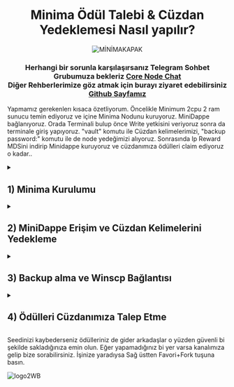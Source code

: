 <div align="center">

# Minima Ödül Talebi & Cüzdan Yedeklemesi Nasıl yapılır?
  
![MİNİMAKAPAK](https://user-images.githubusercontent.com/76253089/223840438-762b606d-45f5-4cfe-9d12-4f12e0f6e461.jpg)

  <h3>
  
Herhangi bir sorunla karşılaşırsanız Telegram Sohbet Grubumuza bekleriz [Core Node Chat](https://t.me/corenodechat) <br>
Diğer Rehberlerimize göz atmak için burayı ziyaret edebilirsiniz [Github Sayfamız](https://github.com/Core-Node-Team)
  
</h3>
  
</div>

Yapmamız gerekenlerı kısaca özetliyorum. Öncelikle Minimum 2cpu 2 ram sunucu temin ediyoruz ve içine Minima Nodunu kuruyoruz. MiniDappe bağlanıyoruz. Orada Terminali bulup önce Write yetkisini veriyoruz sonra da terminale giriş yapıyoruz. "vault" komutu ile Cüzdan kelimelerimizi, "backup password:" komutu ile de node yedeğimizi alıyoruz. Sonrasında Ip Reward MDSini indirip Minidappe kuruyoruz ve cüzdanımıza ödülleri claim ediyoruz o kadar..

<details>

<summary> 
<h2> 1) Minima Kurulumu 
</summary> </h2>

## Güncelleme ve Gerekli Dosyaları Kuralım.
```
sudo su
```
```
sudo apt update 
```
```
sudo apt upgrade
```
## Minimayı Kuralım.

```
sudo curl -fsSL https://get.docker.com/ -o get-docker.sh
```
```
sudo chmod +x ./get-docker.sh && ./get-docker.sh
```

## Minimayı Kuralım.
Mini Dappe Erişmek için Şifreniz 123 olacak bunu unutmayın!

```
docker run -d -e minima_mdspassword=123 -e minima_server=true -v ~/minimadocker9001:/home/minima/data -p 9001-9004:9001-9004 --restart unless-stopped --name minima9001 minimaglobal/minima:latest
```
```
sudo systemctl enable docker.service
```
```
sudo systemctl enable containerd.service
```
## Kurulum Bitti Şimdi Nodeu Kontrol edelim.

``docker ps`` yazın ve CONTAINER ID altındaki komutu aşağıda BURAYA yazan yer ile değiştirin. Örnek "docker logs k3msdlxc31 --follow"
```
docker ps
```
```
docker logs BURAYA --follow
```
![minimadockerps](https://user-images.githubusercontent.com/76253089/223828847-c0f0d836-92f3-489e-ae38-a616de45d600.png)

## Eğer Bu şekildeyse sorun yoktur diğer adıma geçelim.
![nodecıktısıbusekil](https://user-images.githubusercontent.com/76253089/223829381-fef586de-300d-40bb-93b5-11f1c063bbc1.png)

</details>

<details>

<summary> 
<h2> 2) MiniDappe Erişim ve Cüzdan Kelimelerini Yedekleme
</summary> </h2>

## Chromea girip yeni sekme açalım ve aşağıdaki komutla Minidappe erişelim.
Server İpinizi alttaki yazı ile değişin. Çıkan Ekrandaki yere 123 yazın.
```
https://SERVERIPNİZ:9003/
```
![image](https://user-images.githubusercontent.com/76253089/223830842-f2acbe28-df55-4716-b808-a553bef1103e.png)

## Şifreyi girdikten sonra Main Menu Tusuna basın. Karşınıza Dappler gelecektir. Bizim işimiz öncelikle terminalle. Write Tuşuna Basarak Gerekli izini verelim ve tekrar main menuye dönelim.

![image](https://user-images.githubusercontent.com/76253089/223831980-10fe3bc7-5d4b-41d6-848e-573e796139f8.png)

## Sonrasında Terminalin Üstüne 1 Kere basıp içine giricez. Bizi Alttaki gibi Siyah Ekran Karşılayacak. Buraya Alttaki Komutu yazın ve Çıkan çıktıyı tamamiyle kopyalayıp yedekleyin.

```
vault
```

![image](https://user-images.githubusercontent.com/76253089/223834160-e8636b42-79da-41a5-a88b-4f0cdd97333a.png)


## Cüzdan Yedekleme İşlemi Bu Kadardı. Şimdi Backup dosyamızı alalım. Bir sonraki aşamaya geçin.

</details>

<details>

<summary> 
<h2> 3) Backup alma ve Winscp Bağlantısı
</summary> </h2>

## Bu işlemi tekrardan terminal üzerinden yapıcaz. Terminale Write yetkisini verelim ve içine girelim. Sonrasında terminale "backup password:" yazalım (tırnak olmadan)

![image](https://user-images.githubusercontent.com/76253089/224300080-ecc7beb7-1304-4a31-b3c6-e2ff09e4b140.png)

## Şimdi oluşturulan dosyayı WİNSCP Programı ile sunucumuza bağlanıp kendi bilgisayarımıza alalım. Winscpyi indirip sunucunuza bağlanın

 <h2>
    [WinScp İndirme Linki](https://winscp.net/eng/download.php)
  </h2>

Eğer sunucuya bağlanırken private key dosyası kullanmıyorsanız 2. adımı es geçin.

![image](https://user-images.githubusercontent.com/76253089/223129569-e26ca533-89e1-4a13-b210-2a58b58b8480.png)

## Backup Dosyamız root/minimadocker9001 dizininde. Orayı bulup dosyamızı yedekleyelim

![image](https://user-images.githubusercontent.com/76253089/224300991-f521d451-cc1b-431d-bb86-192e141a808c.png)

## Sonraki Adıma Geçin
</details>

<details>

<summary> 
<h2> 4) Ödülleri Cüzdanımıza Talep Etme
</summary> </h2>

## Altta verdiğim Linke girip Incentive Program Rewards 2.15.1 MiniDappini indirmemiz gerekiyor. İşaretledigim yere basarak indirin.
  <h2> Tıkla İndir https://minidapps.minima.global/ </h2>
  
![image](https://user-images.githubusercontent.com/76253089/223836309-d043fdae-52fa-4ce4-9a1d-da1fb5e93a52.png)
  
## Sonrasında MiniDapp alanına tekrar dönelim. İşaretlediğim yerden az önce indirdiğimiz dosyayı sitenin içine atıp kurmamız gerekiyor. Sonrasında Install tusuna basıp uygulamayı kurun.
  
  ![image](https://user-images.githubusercontent.com/76253089/223836701-ac0d8fa9-c6d6-45b2-91a2-56db49236564.png)

## Bu Dappe de Write iznini verelim. Sonrasında tıklayıp içine erişelim.
  
  ![image](https://user-images.githubusercontent.com/76253089/223837322-6f1b54db-2c60-4f43-9878-75fae7791ced.png)
  
## Buraya Bilgilerimizi girip Giriş yapmamız lazım.
  
  ![image](https://user-images.githubusercontent.com/76253089/223837676-7274cfbe-f6d8-4045-b81b-bc19896090f4.png)

## Request Withdrawal tusuna bastıktan sonra ödüllerimizi claim etmiş olucaz. Hemen yansımayacak Dağıtımın 21 Mart civarı başlayacağını söylüyorlardı emin değilim. Biz duyuru olarak paylaşacağız.
  
  ![request](https://user-images.githubusercontent.com/76253089/223838011-251299aa-67bc-4524-a477-439460abd0bf.png)
  
## İşlemler Bu kadar...
  
  </details>
  
Seedinizi kaybederseniz ödülleriniz de gider arkadaşlar o yüzden güvenli bi şekilde sakladığınıza emin olun. Eğer yapamadığınız bi yer varsa kanalımıza gelip bize sorabilirsiniz. İşinize yaradıysa Sağ üstten Favori+Fork tuşuna basın.


![logo2WB](https://user-images.githubusercontent.com/76253089/224302609-79eb6f6c-c711-4251-9305-d5bb13d7452d.jpg)

